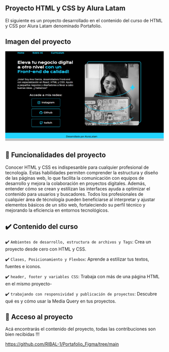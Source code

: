 
## Proyecto HTML y CSS by Alura Latam

El siguiente es un proyecto desarrollado en el contenido del curso de HTML y CSS por Alura Latam denominado Portafolio. 

## Imagen del proyecto

![Descripción de la imagen](portada_portafolio.png)

## 🔨 Funcionalidades del proyecto

Conocer HTML y CSS es indispesanble para cualquier profesional de tecnología. Estas habilidades permiten comprender la estructura y diseño de las páginas web, lo que facilita la comunicación con equipos de desarrollo y mejora la colaboración en proyectos digitales. Además, entender cómo se crean y estilizan las interfaces ayuda a optimizar el contenido para usuarios y buscadores. Todos los profesionales de cualquier área de técnología pueden beneficiarse al interpretar y ajustar elementos básicos de un sitio web, fortaleciendo su perfil técnico y mejorando la eficiencia en entornos tecnológicos.

## ✔️ Contenido del curso

✔️ `Ambientes de desarrollo, estructura de archivos y Tags`: Crea un proyecto desde cero con HTML y CSS.

✔️ `Clases, Posicionamiento y Flexbox`: Aprende a estilizar tus textos, fuentes e iconos.

✔️ `header, footer y variables CSS`: Trabaja con más de una página HTML en el mismo proyecto-

✔️ `trabajando con responsividad y publicación de proyectos`: Descubre qué es y cómo usar la Media Query en tus proyectos.


## 📁 Acceso al proyecto

Acá encontrarás el contenido del proyecto, todas las contribuciones son bien recibidas !!!

https://github.com/RIBAL-1/Portafolio_Figma/tree/main
